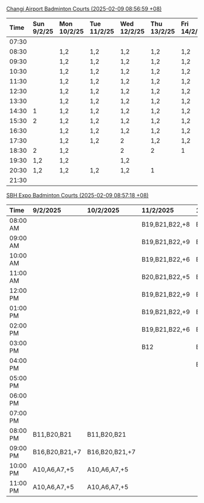[Changi Airport Badminton Courts (2025-02-09 08:56:59 +08)](https://www.carc.org.sg/FacilityBooking.aspx)

| Time   | Sun 9/2/25   | Mon 10/2/25   | Tue 11/2/25   | Wed 12/2/25   | Thu 13/2/25   | Fri 14/2/25   | Sat 15/2/25   |
|:-------|:-------------|:--------------|:--------------|:--------------|:--------------|:--------------|:--------------|
| 07:30  |              |               |               |               |               |               |               |
| 08:30  |              | 1,2           | 1,2           | 1,2           | 1,2           | 1,2           |               |
| 09:30  |              | 1,2           | 1,2           | 1,2           | 1,2           | 1,2           | 1             |
| 10:30  |              | 1,2           | 1,2           | 1,2           | 1,2           | 1,2           | 1             |
| 11:30  |              | 1,2           | 1,2           | 1,2           | 1,2           | 1,2           | 1,2           |
| 12:30  |              | 1,2           | 1,2           | 1,2           | 1,2           | 1,2           | 1,2           |
| 13:30  |              | 1,2           | 1,2           | 1,2           | 1,2           | 1,2           | 1,2           |
| 14:30  | 1            | 1,2           | 1,2           | 1,2           | 1,2           | 1,2           | 2             |
| 15:30  | 2            | 1,2           | 1,2           | 1,2           | 1,2           | 1,2           | 1             |
| 16:30  |              | 1,2           | 1,2           | 1,2           | 1,2           | 1,2           | 1             |
| 17:30  |              | 1,2           | 1,2           | 2             | 1,2           | 1,2           | 2             |
| 18:30  | 2            | 1,2           |               | 2             | 2             | 1             | 1,2           |
| 19:30  | 1,2          | 1,2           |               | 1,2           |               |               | 1,2           |
| 20:30  | 1,2          | 1,2           | 1,2           | 1,2           | 1             |               | 1,2           |
| 21:30  |              |               |               |               |               |               |               |

[SBH Expo Badminton Courts (2025-02-09 08:57:18 +08)](https://singaporebadmintonhall.getomnify.com/widgets/O3MRKGBH359GA55KHMG1RD)

| Time     | 9/2/2025       | 10/2/2025      | 11/2/2025      | 12/2/2025      | 13/2/2025      | 14/2/2025      | 15/2/2025      |
|:---------|:---------------|:---------------|:---------------|:---------------|:---------------|:---------------|:---------------|
| 08:00 AM |                |                | B19,B21,B22,+8 | B19,B21,B22,+9 | B19,B21,B22,+8 | B19,B21,B22,+9 | B19,B21,B22,+9 |
| 09:00 AM |                |                | B19,B21,B22,+9 | B19,B21,B22,+9 | B19,B21,B22,+9 | B20,B21,B22,+7 | B19,B21,B22,+9 |
| 10:00 AM |                |                | B19,B21,B22,+6 | B19,B20,B21,+3 | B19,B20,B22,+6 | B18,B20,B21,+6 | B16,B19,B20,+4 |
| 11:00 AM |                |                | B20,B21,B22,+5 | B19,B20,B21,+5 | B19,B20,B22,+6 | B19,B20,B21,+8 | B16,B19,B20,+4 |
| 12:00 PM |                |                | B19,B21,B22,+9 | B19,B21,B22,+7 | B19,B21,B22,+9 | B19,B21,B22,+9 | B19,B21,B22,+9 |
| 01:00 PM |                |                | B19,B21,B22,+9 | B19,B21,B22,+7 | B19,B21,B22,+9 | B19,B21,B22,+8 | B19,B21,B22,+9 |
| 02:00 PM |                |                | B19,B21,B22,+6 | B19,B21,B22,+8 | B19,B20,B21,+8 | B19,B20,B21,+4 | B19,B21,B22,+6 |
| 03:00 PM |                |                | B12            | B19,B20,B21,+5 | B19,B20,B21,+3 | B19,B20,B21,+3 |                |
| 04:00 PM |                |                |                | B13,B16,B21,+2 |                |                |                |
| 05:00 PM |                |                |                |                |                |                |                |
| 06:00 PM |                |                |                |                |                |                |                |
| 07:00 PM |                |                |                |                |                |                |                |
| 08:00 PM | B11,B20,B21    | B11,B20,B21    |                |                |                |                |                |
| 09:00 PM | B16,B20,B21,+7 | B16,B20,B21,+7 |                |                |                |                |                |
| 10:00 PM | A10,A6,A7,+5   | A10,A6,A7,+5   |                |                |                |                | B20,B21,B22,+9 |
| 11:00 PM | A10,A6,A7,+5   | A10,A6,A7,+5   |                |                |                |                | B20,B21,B22,+9 |
